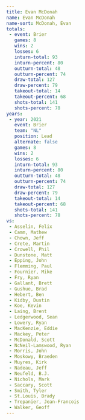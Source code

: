 ```yaml
---
title: Evan McDonah
name: Evan McDonah
name-sort: McDonah, Evan
totals:
 - event: Brier
   games: 8
   wins: 2
   losses: 6
   inturn-total: 93
   inturn-percent: 80
   outturn-total: 48
   outturn-percent: 74
   draw-total: 127
   draw-percent: 79
   takeout-total: 14
   takeout-percent: 68
   shots-total: 141
   shots-percent: 78
years:
 - year: 2021
   event: Brier
   team: "NL"
   position: Lead
   alternate: false
   games: 8
   wins: 2
   losses: 6
   inturn-total: 93
   inturn-percent: 80
   outturn-total: 48
   outturn-percent: 74
   draw-total: 127
   draw-percent: 79
   takeout-total: 14
   takeout-percent: 68
   shots-total: 141
   shots-percent: 78
vs:
 - Asselin, Felix
 - Camm, Mathew
 - Chown, Jeff
 - Crete, Martin
 - Crowell, Phil
 - Dunstone, Matt
 - Epping, John
 - Flemming, Paul
 - Fournier, Mike
 - Fry, Ryan
 - Gallant, Brett
 - Gushue, Brad
 - Hebert, Ben
 - Kidby, Dustin
 - Koe, Kevin
 - Laing, Brent
 - Ledgerwood, Sean
 - Lowery, Ryan
 - MacKenzie, Eddie
 - Mackey, Peter
 - McDonald, Scott
 - NcNeil-Lamswood, Ryan
 - Morris, John
 - Moskowy, Braeden
 - Muyres, Kirk
 - Nadeau, Jeff
 - Neufeld, B.J.
 - Nichols, Mark
 - Saccary, Scott
 - Smith, Tyler
 - St.Louis, Brady
 - Trepanier, Jean-Francois
 - Walker, Geoff
---
```

